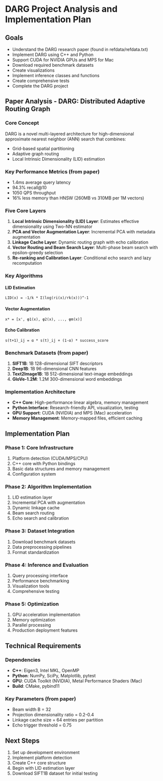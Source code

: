 # DARG Project Analysis and Implementation Plan

## Goals
- Understand the DARG research paper (found in refdata/refdata.txt)
- Implement DARG using C++ and Python
- Support CUDA for NVIDIA GPUs and MPS for Mac
- Download required benchmark datasets
- Create visualizations
- Implement inference classes and functions
- Create comprehensive tests
- Complete the DARG project

## Paper Analysis - DARG: Distributed Adaptive Routing Graph

### Core Concept
DARG is a novel multi-layered architecture for high-dimensional approximate nearest neighbor (ANN) search that combines:
- Grid-based spatial partitioning
- Adaptive graph routing
- Local Intrinsic Dimensionality (LID) estimation

### Key Performance Metrics (from paper)
- 1.4ms average query latency
- 94.3% recall@10
- 1050 QPS throughput  
- 16% less memory than HNSW (260MB vs 310MB per 1M vectors)

### Five Core Layers
1. **Local Intrinsic Dimensionality (LID) Layer**: Estimates effective dimensionality using Two-NN estimator
2. **PCA and Vector Augmentation Layer**: Incremental PCA with metadata augmentation
3. **Linkage Cache Layer**: Dynamic routing graph with echo calibration
4. **Vector Routing and Beam Search Layer**: Multi-phase beam search with epsilon-greedy selection
5. **Re-ranking and Calibration Layer**: Conditional echo search and lazy recomputation

### Key Algorithms

#### LID Estimation
```
LID(x) = -1/k * Σ(log(ri(x)/rk(x)))^-1
```

#### Vector Augmentation
```
x* = [x', φ1(x), φ2(x), ..., φm(x)]
```

#### Echo Calibration
```
s(t+1)_ij = α * s(t)_ij + (1-α) * success_score
```

### Benchmark Datasets (from paper)
1. **SIFT1B**: 1B 128-dimensional SIFT descriptors
2. **Deep1B**: 1B 96-dimensional CNN features  
3. **Text2Image1B**: 1B 512-dimensional text-image embeddings
4. **GloVe-1.2M**: 1.2M 300-dimensional word embeddings

### Implementation Architecture
- **C++ Core**: High-performance linear algebra, memory management
- **Python Interface**: Research-friendly API, visualization, testing
- **GPU Support**: CUDA (NVIDIA) and MPS (Mac) acceleration
- **Memory Management**: Memory-mapped files, efficient caching

## Implementation Plan

### Phase 1: Core Infrastructure
1. Platform detection (CUDA/MPS/CPU)
2. C++ core with Python bindings
3. Basic data structures and memory management
4. Configuration system

### Phase 2: Algorithm Implementation  
1. LID estimation layer
2. Incremental PCA with augmentation
3. Dynamic linkage cache
4. Beam search routing
5. Echo search and calibration

### Phase 3: Dataset Integration
1. Download benchmark datasets
2. Data preprocessing pipelines
3. Format standardization

### Phase 4: Inference and Evaluation
1. Query processing interface
2. Performance benchmarking
3. Visualization tools
4. Comprehensive testing

### Phase 5: Optimization
1. GPU acceleration implementation
2. Memory optimization
3. Parallel processing
4. Production deployment features

## Technical Requirements

### Dependencies
- **C++**: Eigen3, Intel MKL, OpenMP
- **Python**: NumPy, SciPy, Matplotlib, pytest
- **GPU**: CUDA Toolkit (NVIDIA), Metal Performance Shaders (Mac)
- **Build**: CMake, pybind11

### Key Parameters (from paper)
- Beam width B = 32
- Projection dimensionality ratio = 0.2-0.4
- Linkage cache size = 64 entries per partition
- Echo trigger threshold = 0.75

## Next Steps
1. Set up development environment
2. Implement platform detection
3. Create C++ core structure
4. Begin with LID estimation layer
5. Download SIFT1B dataset for initial testing
